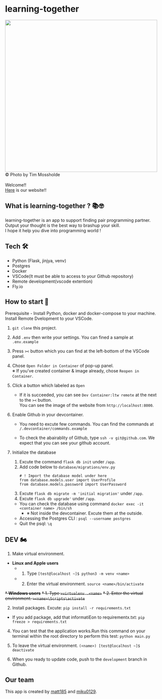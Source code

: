 # learning-together<br>
<img src="https://i.ibb.co/9njFRxz/photo-1546410531-bb4caa6b424d.jpg" width="500"><br>
© Photo by Tim Mossholde<br><br>
Welcome!! <br>
[Here](https://learning-together.fly.dev/) is our website!!  

## What is learning-together ? 📚🤓

learning-together is an app to support finding pair programming partner. <br>
Output your thought is the best way to brashup your skill. <br>
I hope it help you dive into programming world ! 

## Tech 🛠️

- Python (Flask, jinjya, venv)
- Postgres
- Docker 
- VSCode(It must be able to access to your Github repository)
- Remote development(vscode extention)
- Fly.io
  
## How to start 🛴

Prerequisite - Install Python, docker and docker-compose to your machine. Install Remote Dvelopment to your VSCode. 

1. `git clone` this project. 

2. Add `.env` then write your settings. You can fined a sample at `.env.example`

3. Press `><` button which you can find at the left-bottom of the VSCode panel. 

4. Chose `Open Folder in Container` of pop-up panel.<br>
    ※ If you've created container & image already, chose `Reopen in Container`.<br>

5. Click a button which labeled as `Open` 
   - If it is succeeded, you can see `Dev Container:ltw remote` at the next to the `><` button.<br>
      You can see the image of the website from `http://localhost:8000`.
   
6. Enable Github in your devcontainer. 
   - You need to excute few commands. You can find the commands at `/.devcontainer/commands.example`
   
   - To check the abairablity of Github, type `ssh -v git@github.com`. We expect that you can see your github account.

6. Initialize the database 
   1. Excute the command `flask db init` under `/app`. 
   2. Add code below to `database/migrations/env.py`
      ```
      # ! Import the database model under here
      from database.models.user import UserProfile
      from database.models.password import UserPassword
      ```
   3. Excute `flask db migrate -m 'initial migration'` under `/app`. 
   4. Excute `flask db upgrade'` under `/app`. 
   - You can check the database using command `docker exec -it <container name> /bin/sh` 
      - ※ Not inside the devcontainer. Excute them at the outside.  
   - Accessing the Postgres CLI : `psql --username postgres`
   - Quit the psql: `\q` 

## DEV 🏍️

1. Make virtual environment. <br>

  * __Linux and Apple users__
    * 1. Type `[test@localhost ~]$ python3 -m venv <name>` 
    * 2. Enter the virtual environment. `source <name>/bin/activate`
  
  ~~* __Windows users__~~
    ~~* 1. Type `>virtualenv .<name>`~~ 
    ~~* 2. Enter the virtual environment. `><name>\Scripts\activate`~~
  
2. Install packages. Excute: `pip install -r requirements.txt`
  - If you add package, add that informatiEon to requirementx.txt: `pip freeze > requirements.txt`

4. You can test that the application works.Run this command on your terminal within the root directory to perform this test: `python main.py`

5. To leave the virtual environment. `(<name>) [test@localhost ~]$ deactivate`

6. When you ready to update code, push to the `development` branch in Github. 

## Our team 

This app is created by [matt185](https://github.com/matt185) and [miku0129](https://github.com/miku0129). 

